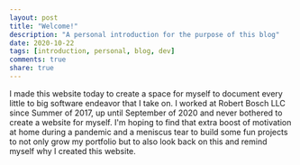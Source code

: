 ```yaml
---
layout: post
title: "Welcome!"
description: "A personal introduction for the purpose of this blog"
date: 2020-10-22
tags: [introduction, personal, blog, dev]
comments: true
share: true
---
```


I made this website today to create a space for myself to document every little to big software endeavor that I take on. I worked at Robert Bosch LLC since Summer of 2017, up until September of 2020 and never bothered to create a website for myself. I'm hoping to find that extra boost of motivation at home during a pandemic and a meniscus tear to build some fun projects to not only grow my portfolio but to also look back on this and remind myself why I created this website.
